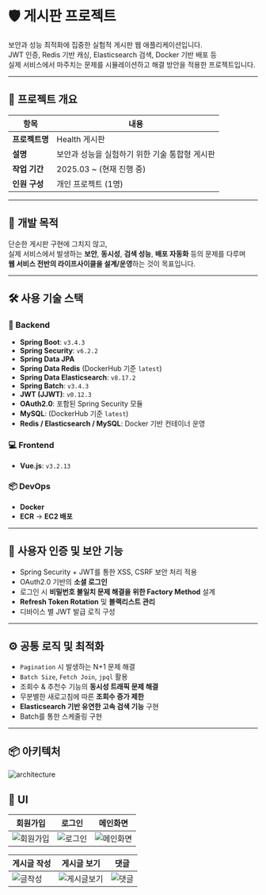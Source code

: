 # 🛡️ 게시판 프로젝트

보안과 성능 최적화에 집중한 실험적 게시판 웹 애플리케이션입니다.  
JWT 인증, Redis 기반 캐싱, Elasticsearch 검색, Docker 기반 배포 등  
실제 서비스에서 마주치는 문제를 시뮬레이션하고 해결 방안을 적용한 프로젝트입니다.

---

## 📌 프로젝트 개요

| 항목 | 내용 |
|------|------|
| **프로젝트명** | Health 게시판 |
| **설명** | 보안과 성능을 실험하기 위한 기술 통합형 게시판 |
| **작업 기간** | 2025.03 ~ (현재 진행 중) |
| **인원 구성** | 개인 프로젝트 (1명) |

---

## 🎯 개발 목적

단순한 게시판 구현에 그치지 않고,  
실제 서비스에서 발생하는 **보안**, **동시성**, **검색 성능**, **배포 자동화** 등의 문제를 다루며  
**웹 서비스 전반의 라이프사이클을 설계/운영**하는 것이 목표입니다.

---

## 🛠️ 사용 기술 스택

### 📌 Backend
- **Spring Boot**: `v3.4.3`
- **Spring Security**: `v6.2.2`
- **Spring Data JPA**
- **Spring Data Redis** (DockerHub 기준 `latest`)
- **Spring Data Elasticsearch**: `v8.17.2`
- **Spring Batch**:  `v3.4.3`
- **JWT (JJWT)**: `v0.12.3`
- **OAuth2.0**: 포함된 Spring Security 모듈
- **MySQL**: (DockerHub 기준 `latest`)
- **Redis / Elasticsearch / MySQL**: Docker 기반 컨테이너 운영

### 💻 Frontend
- **Vue.js**: `v3.2.13`

### 📦 DevOps
- **Docker**
- **ECR** → **EC2 배포**

---

## 🔐 사용자 인증 및 보안 기능

- Spring Security + JWT를 통한 XSS, CSRF 보안 처리 적용
- OAuth2.0 기반의 **소셜 로그인**
- 로그인 시 **비밀번호 불일치 문제 해결을 위한 Factory Method** 설계
- **Refresh Token Rotation** 및 **블랙리스트 관리**
- 디바이스 별 JWT 발급 로직 구성

---

## ⚙️ 공통 로직 및 최적화

- `Pagination` 시 발생하는 N+1 문제 해결  
- `Batch Size`, `Fetch Join`, `jpql` 활용
- 조회수 & 추천수 기능의 **동시성 트래픽 문제 해결**
- 무분별한 새로고침에 따른 **조회수 증가 제한**
- **Elasticsearch 기반 유연한 고속 검색 기능** 구현
- Batch를 통한 스케줄링 구현

---

## 📦 아키텍처
![architecture](https://img1.daumcdn.net/thumb/R1280x0/?scode=mtistory2&fname=https%3A%2F%2Fblog.kakaocdn.net%2Fdn%2FraIe1%2FbtsNh4PrxeT%2FEAy6ke9IwkyzvTudzVJbF0%2Fimg.png)

## 🎨 UI
| 회원가입 | 로그인 | 메인화면 |
|----------|--------|-----------|
| ![회원가입](https://img1.daumcdn.net/thumb/R1280x0/?scode=mtistory2&fname=https%3A%2F%2Fblog.kakaocdn.net%2Fdn%2Fcb2G1s%2FbtsNip6RW0I%2Fkc39YE0Yv7e5UyDrgEJYbk%2Fimg.png) | ![로그인](https://img1.daumcdn.net/thumb/R1280x0/?scode=mtistory2&fname=https%3A%2F%2Fblog.kakaocdn.net%2Fdn%2FF9Wmb%2FbtsNG1jwtUB%2FAkYIXfHKSSA19negRJYnX0%2Fimg.png) | ![메인화면](https://img1.daumcdn.net/thumb/R1280x0/?scode=mtistory2&fname=https%3A%2F%2Fblog.kakaocdn.net%2Fdn%2FbIPUvc%2FbtsNg9h6HaK%2F363cQOtZRUt4ousif5ynN0%2Fimg.png) |

| 게시글 작성 | 게시글 보기 | 댓글 |
|--------------|--------------|--------|
| ![글작성](https://img1.daumcdn.net/thumb/R1280x0/?scode=mtistory2&fname=https%3A%2F%2Fblog.kakaocdn.net%2Fdn%2FoymCN%2FbtsNiATveEy%2FmjouMkFHdgGvF7KPFLEBMk%2Fimg.png) | ![게시글보기](https://img1.daumcdn.net/thumb/R1280x0/?scode=mtistory2&fname=https%3A%2F%2Fblog.kakaocdn.net%2Fdn%2FR4k8c%2FbtsNjAMrbYE%2FhTuS7rmxymgtAqqcCzktk0%2Fimg.png) | ![댓글](https://img1.daumcdn.net/thumb/R1280x0/?scode=mtistory2&fname=https%3A%2F%2Fblog.kakaocdn.net%2Fdn%2FEgh3P%2FbtsNisPJr1B%2FM2X7kXBLlZCmXYjlgka5BK%2Fimg.png) |
